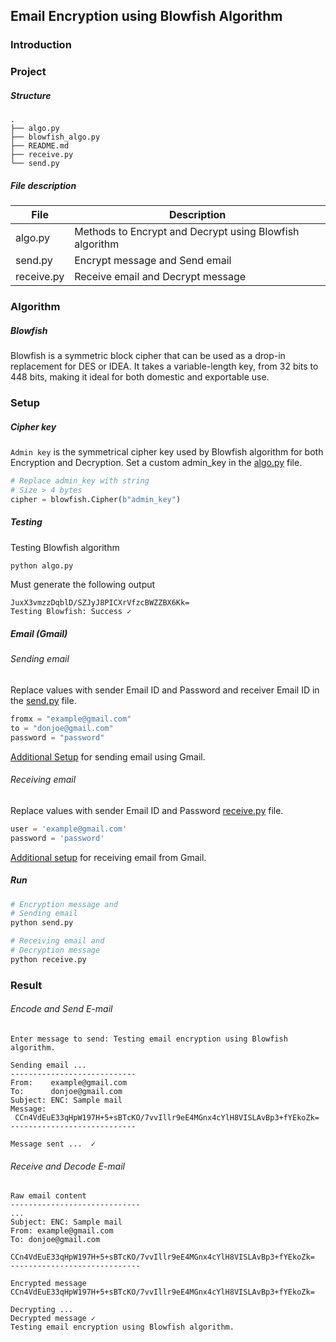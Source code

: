 ## Email Encryption using Blowfish Algorithm
### Introduction


### Project
##### Structure
```
.
├── algo.py
├── blowfish_algo.py
├── README.md
├── receive.py
└── send.py
```

##### File description
| File       | Description                                             |
|------------|---------------------------------------------------------|
| algo.py    | Methods to Encrypt and Decrypt using Blowfish algorithm |
| send.py    | Encrypt message and Send email                          |
| receive.py | Receive email and Decrypt message                       |

### Algorithm
##### Blowfish
Blowfish is a symmetric block cipher that can be used as a drop-in replacement for DES or IDEA. It takes a variable-length key, from 32 bits to 448 bits, making it ideal for both domestic and exportable use.

### Setup

##### Cipher key
`Admin key` is the symmetrical cipher key used by Blowfish algorithm for both Encryption and Decryption. Set a custom admin_key in the [algo.py](./algo.py) file.
```python
# Replace admin_key with string
# Size > 4 bytes
cipher = blowfish.Cipher(b"admin_key")
```
##### Testing
Testing Blowfish algorithm

```python
python algo.py
```
Must generate the following output
```
JuxX3vmzzDqblD/SZJyJ8PICXrVfzcBWZZBX6Kk=
Testing Blowfish: Success ✓
```
##### Email (Gmail)
###### Sending email
Replace values with sender Email ID and Password and receiver Email ID in the [send.py](./send.py) file.
```python
fromx = "example@gmail.com"
to = "donjoe@gmail.com"
password = "password"
```
[Additional Setup](https://www.lifewire.com/allow-email-programs-access-to-gmail-with-password-1171875) for sending email using Gmail.

###### Receiving email
Replace values with sender Email ID and Password [receive.py](./receive.py) file.
```python
user = 'example@gmail.com'
password = 'password'
```
[Additional setup](https://www.geeksforgeeks.org/python-fetch-your-gmail-emails-from-a-particular-user/amp/) for receiving email from Gmail.

##### Run
```python
# Encryption message and
# Sending email
python send.py

# Receiving email and
# Decryption message
python receive.py
```

### Result
###### Encode and Send E-mail
```
Enter message to send: Testing email encryption using Blowfish algorithm.

Sending email ...
----------------------------
From:    example@gmail.com
To:      donjoe@gmail.com
Subject: ENC: Sample mail
Message:
 CCn4VdEuE33qHpW197H+5+sBTcKO/7vvIllr9eE4MGnx4cYlH8VISLAvBp3+fYEkoZk=
----------------------------

Message sent ...  ✓
```

###### Receive and Decode E-mail
```
Raw email content
-----------------------------
...
Subject: ENC: Sample mail
From: example@gmail.com
To: donjoe@gmail.com

CCn4VdEuE33qHpW197H+5+sBTcKO/7vvIllr9eE4MGnx4cYlH8VISLAvBp3+fYEkoZk=
-----------------------------

Encrypted message
CCn4VdEuE33qHpW197H+5+sBTcKO/7vvIllr9eE4MGnx4cYlH8VISLAvBp3+fYEkoZk=

Decrypting ...
Decrypted message ✓
Testing email encryption using Blowfish algorithm.
```
